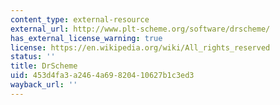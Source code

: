 ```yaml
---
content_type: external-resource
external_url: http://www.plt-scheme.org/software/drscheme/
has_external_license_warning: true
license: https://en.wikipedia.org/wiki/All_rights_reserved
status: ''
title: DrScheme
uid: 453d4fa3-a246-4a69-8204-10627b1c3ed3
wayback_url: ''
---
```

